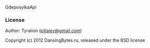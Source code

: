 GdeposylkaApi


### License

Author: Tyralion (piliaiev@gmail.com)

Copyright (c) 2012 DansingBytes.ru, released under the BSD license
